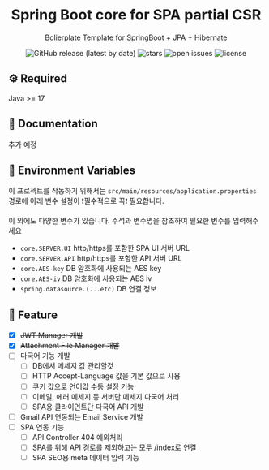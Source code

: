 <div align="center">

  <h1>Spring Boot core for SPA partial CSR</h1>
  
  <p>
    Bolierplate Template for SpringBoot + JPA + Hibernate
  </p>

  <img alt="GitHub release (latest by date)" src="https://img.shields.io/github/v/release/dev-huiya/spring-boot-core">
  <img src="https://img.shields.io/github/stars/dev-huiya/spring-boot-core" alt="stars" />
  <img src="https://img.shields.io/github/issues/dev-huiya/spring-boot-core" alt="open issues" />
  <img src="https://img.shields.io/github/license/dev-huiya/spring-boot-core" alt="license" />

  <br />
</div>


## :gear: Required
Java >= 17

## :scroll: Documentation
추가 예정

## :key: Environment Variables
이 프로젝트를 작동하기 위해서는 `src/main/resources/application.properties` 경로에 아래 변수 설정이 :exclamation:필수적으로 꼭:exclamation: 필요합니다.

이 외에도 다양한 변수가 있습니다. 주석과 변수명을 참조하여 필요한 변수를 입력해주세요

- `core.SERVER.UI` http/https를 포함한 SPA UI 서버 URL
- `core.SERVER.API` http/https를 포함한 API 서버 URL
- `core.AES-key` DB 암호화에 사용되는 AES key
- `core.AES-iv` DB 암호화에 사용되는 AES iv
- `spring.datasource.(...etc)` DB 연결 정보

## :compass: Feature
- [x] ~~JWT Manager 개발~~
- [x] ~~Attachment File Manager 개발~~
- [ ] 다국어 기능 개발
    - [ ] DB에서 메세지 값 관리할것
    - [ ] HTTP Accept-Language 값을 기본 값으로 사용
    - [ ] 쿠키 값으로 언어값 수동 설정 기능
    - [ ] 이메일, 에러 메세지 등 서버단 메세지 다국어 처리
    - [ ] SPA용 클라이언트단 다국어 API 개발
- [ ] Gmail API 연동되는 Email Service 개발
- [ ] SPA 연동 기능
    - [ ] API Controller 404 예외처리
    - [ ] SPA를 위해 API 경로를 제외하고는 모두 /index로 연결
    - [ ] SPA SEO용 meta 데이터 입력 기능 